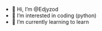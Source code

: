 - 👋 Hi, I’m @Edjyzod
- 👀 I’m interested in coding (python)
- 🌱 I’m currently learning to learn

<!---
Edjyzod/Edjyzod is a ✨ special ✨ repository because its `README.md` (this file) appears on your GitHub profile.
You can click the Preview link to take a look at your changes.
--->
